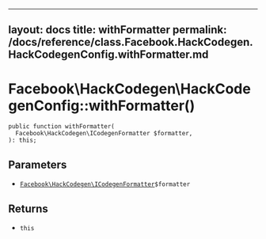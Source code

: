 
***

layout: docs
title: withFormatter
permalink: /docs/reference/class.Facebook.HackCodegen.HackCodegenConfig.withFormatter.md
---







# Facebook\\HackCodegen\\HackCodegenConfig::withFormatter()




``` Hack
public function withFormatter(
  Facebook\HackCodegen\ICodegenFormatter $formatter,
): this;
```




## Parameters




- [` Facebook\HackCodegen\ICodegenFormatter `](<interface.Facebook.HackCodegen.ICodegenFormatter.md>)`` $formatter ``




## Returns




+ ` this `